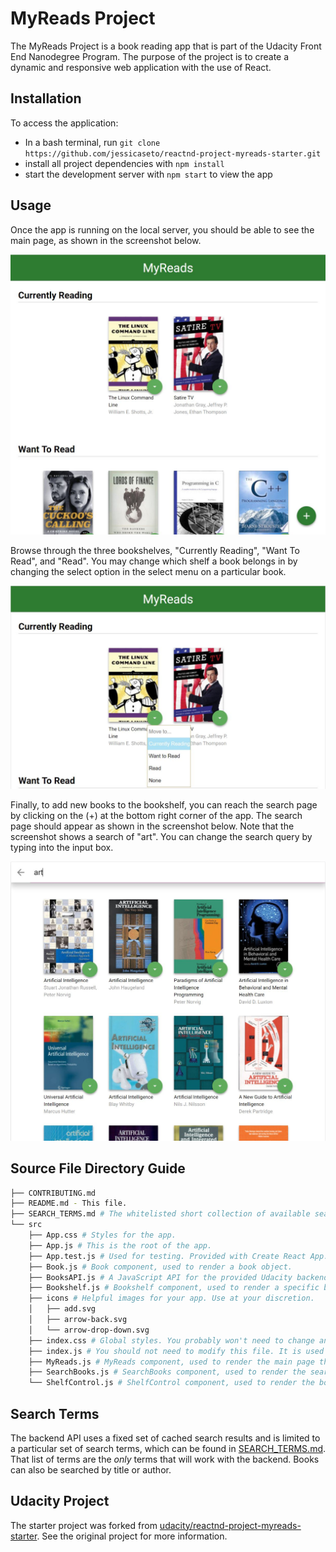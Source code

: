 # MyReads Project

The MyReads Project is a book reading app that is part of the Udacity Front End Nanodegree Program. The purpose of the project is to create a dynamic and responsive web application with the use of React.

## Installation

To access the application:
* In a bash terminal, run `git clone https://github.com/jessicaseto/reactnd-project-myreads-starter.git`
* install all project dependencies with `npm install`
* start the development server with `npm start` to view the app

## Usage

Once the app is running on the local server, you should be able to see the main page, as shown in the screenshot below.

![Main Page](/src/img/myreads.jpg?raw=true "Main Page")

Browse through the three bookshelves, "Currently Reading", "Want To Read", and "Read". You may change which shelf a book belongs in by changing the select option in the select menu on a particular book.

![Shelf Select](/src/img/shelfselect.jpg?raw=true "Shelf Select")

Finally, to add new books to the bookshelf, you can reach the search page by clicking on the (+) at the bottom right corner of the app. The search page should appear as shown in the screenshot below. Note that the screenshot shows a search of "art". You can change the search query by typing into the input box.

![Search Page](/src/img/search.jpg?raw=true "Search Page")

## Source File Directory Guide
```bash
├── CONTRIBUTING.md
├── README.md - This file.
├── SEARCH_TERMS.md # The whitelisted short collection of available search terms for the app.
└── src
    ├── App.css # Styles for the app.
    ├── App.js # This is the root of the app.
    ├── App.test.js # Used for testing. Provided with Create React App. (Unused for now)
    ├── Book.js # Book component, used to render a book object.
    ├── BooksAPI.js # A JavaScript API for the provided Udacity backend.
    ├── Bookshelf.js # Bookshelf component, used to render a specific bookshelf to the MyReads main page.
    ├── icons # Helpful images for your app. Use at your discretion.
    │   ├── add.svg
    │   ├── arrow-back.svg
    │   └── arrow-drop-down.svg
    ├── index.css # Global styles. You probably won't need to change anything here.
    ├── index.js # You should not need to modify this file. It is used for DOM rendering only.
    ├── MyReads.js # MyReads component, used to render the main page that displays the three bookshelves.
    ├── SearchBooks.js # SearchBooks component, used to render the search page that displays searched books.
    └── ShelfControl.js # ShelfControl component, used to render the bookshelf select menu on each book component.
```

## Search Terms

The backend API uses a fixed set of cached search results and is limited to a particular set of search terms, which can be found in [SEARCH_TERMS.md](SEARCH_TERMS.md). That list of terms are the _only_ terms that will work with the backend. Books can also be searched by title or author.

## Udacity Project

The starter project was forked from [udacity/reactnd-project-myreads-starter](https://github.com/udacity/reactnd-project-myreads-starter). See the original project for more information.
